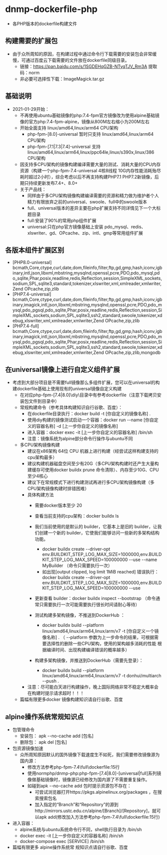 # dnmp-dockerfile-php
* 各PHP版本的dockerfile构建文件

## 构建需要的扩展包
* 由于众所周知的原因，在构建过程中通过命令行下载需要的安装包会非常缓慢，可通过百度云下载需要的文件放在dockerfile同级目录。
    * 链接：https://pan.baidu.com/s/1SGDEHqGZB-NTyqTJV_Rm3A 提取码：norm
    * 非必要可选择性下载：ImageMagick.tar.gz
    
## 基础说明
* 2021-01-29开始：
    * 不再使用ubuntu基础镜像的php:7.4-fpm官方镜像改为使用alpine基础镜像的官方php:7.4-fpm-alpine，镜像从800M左右缩小为200M左右
    * 开始全面支持 linux/amd64,linux/arm64 CPU架构
        *  php-fpm-[8.0]-universal 暂时只支持 linux/amd64,linux/arm64 CPU架构
        *  php-fpm-[7.1|7.3|7.4]-universal 支持 linux/amd64,linux/arm64,linux/ppc64le,linux/s390x,linux/386 CPU架构
    * 因支持多CPU架构的镜像构建编译需要大量的测试、消耗大量的CPU内存资源（构建一个php-fpm-7.4-universal 4核8线程 10G内存性能消耗殆尽耗时超过2小时），综合考虑以后不再支持构建PHP7.1 PHP7.2新镜像，后期只持续更新发布7.4+、8.0+
    * 关于产品线：
        * 同样由于多CPU架构镜像构建编译需要的资源和精力做为维护者个人精力有限放弃之前的universal、swoole、full中的swoole版本
        * full、universal版本的差异主要在php扩展支持不同详情见下一个大标题目录
        * full:安装了90%的常用php组件扩展
        * universal:只在php官方镜像基础上安装 pdo_mysql、redis、xlswriter、gd、OPcache、zip、intl、gmp等常用组件扩展
    
## 各版本组件扩展区别
*   [PHP8.0-universal] bcmath,Core,ctype,curl,date,dom,fileinfo,filter,ftp,gd,gmp,hash,iconv,igbinary,intl,json,libxml,mbstring,mysqlnd,openssl,pcre,PDO,pdo_mysql,pdo_sqlite,Phar,posix,readline,redis,Reflection,session,SimpleXML,sockets,sodium,SPL,sqlite3,standard,tokenizer,xlswriter,xml,xmlreader,xmlwriter,Zend OPcache,zip,zlib
*   [PHP7.4-universal] bcmath,Core,ctype,curl,date,dom,fileinfo,filter,ftp,gd,gmp,hash,iconv,igbinary,imagick,intl,json,libxml,mbstring,mysqlnd,openssl,pcre,PDO,pdo_mysql,pdo_pgsql,pdo_sqlite,Phar,posix,readline,redis,Reflection,session,SimpleXML,sockets,sodium,SPL,sqlite3,ssh2,standard,swoole,tokenizer,xdebug,xlswriter,xml,xmlreader,xmlwriter,Zend OPcache,zip,zlib
*   [PHP7.4-full] bcmath,Core,ctype,curl,date,dom,fileinfo,filter,ftp,gd,gmp,hash,iconv,igbinary,imagick,intl,json,libxml,mbstring,mysqlnd,openssl,pcre,PDO,pdo_mysql,pdo_pgsql,pdo_sqlite,Phar,posix,readline,redis,Reflection,session,SimpleXML,sockets,sodium,SPL,sqlite3,ssh2,standard,swoole,tokenizer,xdebug,xlswriter,xml,xmlreader,xmlwriter,Zend OPcache,zip,zlib,mongodb

## 在universal镜像上进行自定义组件扩展
* 考虑到大部分项目是不需要full镜像那么多组件扩展，您可以在universal的构建dockerfile基础上使用现有的universal镜像自定义构建
    * 在对应php-fpm-[7.4|8.0]\diy\目录中有参考dockerfile（注意下载拷贝安装包文件到目录中）
    * 常规构建命令（参考具体构建知识自行谷歌、百度）：
      * 在dockerfile目录执行：docker build -t [你自定义的镜像名称] .
      * 使用diy构建的镜像测试启动一个容器：docker run --name  [你自定义的容器名称]  -d  [上一步你自定义的镜像名称]
      * 进入容器：docker exec -it  [上一步你自定义的容器名称]  /bin/sh
      * 注意：镜像系统为alpine部分命令行操作与ubuntu不同
    * 多CPU架构镜像构建
      * 建议在x86架构 64位 CPU 机器上进行构建（经尝试这样构建支持的cpu架构最多）
      * 建议构建机器磁盘空间至少有20G（多CPU架构构建时还产生大量构建缓存可使用docker buildx prune 命令清除）、内存至少10G、CPU至少4核心
      * 建议下在常规模式下进行构建测试再进行多CPU架构镜像构建（多CPU架构镜像构建时排错困难）
      * 具体构建方法
        * 需要docker版本至少 20
        * 查看当前支持的cpu架构：docker buildx ls
        * 我们当前使用的是默认的 builder，它基本上是旧的 builder，让我们创建一个新的 builder，它使我们能够访问一些新的多架构结构功能。
            * docker buildx create --driver-opt env.BUILDKIT_STEP_LOG_MAX_SIZE=1000000,env.BUILDKIT_STEP_LOG_MAX_SPEED=100000000  --use --name MyBuilder （命令只需要执行一次）
            * 如出现[output clipped, log limit 1MiB reached] 错误执行：docker buildx create --driver-opt env.BUILDKIT_STEP_LOG_MAX_SIZE=1000000,env.BUILDKIT_STEP_LOG_MAX_SPEED=100000000 --use            

        * 更新查看 builder：docker buildx inspect --bootstrap （命令通常只需要执行一次可能需要执行很长时间请耐心等待）
        * 测试构建多架构镜像，不推送到DockerHub ：
            * docker buildx build --platform linux/amd64,linux/arm64,linux/arm/v7 -t [你自定义一个镜像名称]  .  （ --platform 参数为上一步命令的结果，可根据需要选择性的删除一些CPU架构，使用的架构越多消耗的性能
              根据编译时间、出现构建编译错误的概率越多）
        * 构建多架构镜像，并推送到DockerHub（需要先登录）：
            * docker buildx build --platform linux/amd64,linux/arm64,linux/arm/v7 -t donhui/multiarch --push .
      * 注意：尽可能白天进行构建操作，晚上国际网络非常不稳定大概率会在构建时提示请求超时！！！
    * 篇幅有限更多docker 镜像构建知识请自行谷歌、百度

## alpine操作系统常规知识点
* 包管理命令
    * 安装包： apk --no-cache add   [包名] 
    * 删除包： apk del   [包名] 
* 包资源镜像加速
    * 众所周知原因默认的国外镜像下载速度生不如死，我们需要修改镜像源为国内源：
        * 修改方法参考php-fpm-7.4\full\dockerfile:15行
        * 使用normphp/dnmp-php:php-fpm-[7.4|8.0]-[universal|full]系列镜像做基础镜像时，镜像源已经修改为国内源了不需要重复操作。
        * 如碰到apk --no-cache add 包时提示资源包不存在：
          * 可尝试浏览器打开https://pkgs.alpinelinux.org/packages ，在搜索搜索包名
          * 加入指定的“Branch”和“Repository”的源到http://mirrors.ustc.edu.cn/alpine/[Branch]/[Repository]，就可以apk add(修改加入方法参考php-fpm-7.4\full\dockerfile:15行)
* 进入容器：
    *  alpine系统与ubuntu系统命令行不同，shell执行目录为 /bin/sh
    *  docker exec -it [上一步你自定义的容器名称]  /bin/sh
    *  docker-compose exec  [SERVICE]  /bin/sh
* 篇幅有限更多 alpine操作系统常 规知识点请自行谷歌、百度